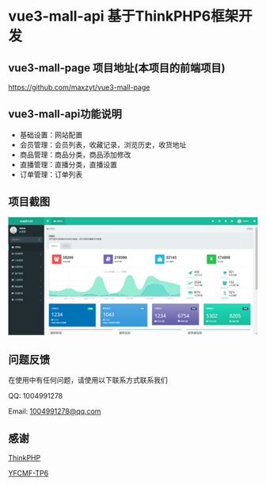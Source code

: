 # vue3-mall-api 基于ThinkPHP6框架开发 

## **vue3-mall-page 项目地址(本项目的前端项目)**
https://github.com/maxzyt/vue3-mall-page

## **vue3-mall-api功能说明**
* 基础设置：网站配置
* 会员管理：会员列表，收藏记录，浏览历史，收货地址
* 商品管理：商品分类，商品添加修改
* 直播管理：直播分类，直播设置
* 订单管理：订单列表

## **项目截图**

![](page_images/admin-dashbord.png)
## **问题反馈**

在使用中有任何问题，请使用以下联系方式联系我们

QQ: 1004991278

Email: 1004991278@qq.com

## **感谢**
[ThinkPHP](http://www.thinkphp.cn/)

[YFCMF-TP6](https://www.iuok.cn/)
